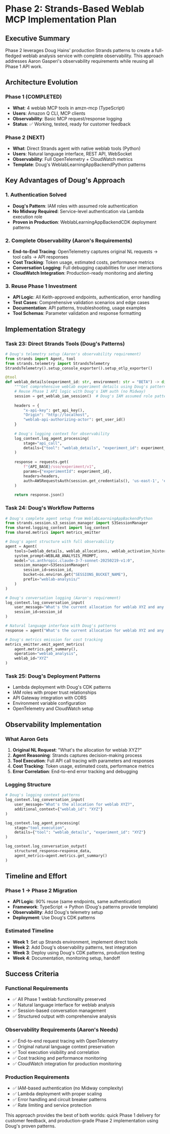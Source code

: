 # Phase 2: Strands-Based Weblab MCP Implementation Plan

## Executive Summary

Phase 2 leverages Doug Hains' production Strands patterns to create a full-fledged weblab analysis service with complete observability. This approach addresses Aaron Gasperi's observability requirements while reusing all Phase 1 API work.

## Architecture Evolution

### Phase 1 (COMPLETED)
- **What**: 4 weblab MCP tools in amzn-mcp (TypeScript)
- **Users**: Amazon Q CLI, MCP clients
- **Observability**: Basic MCP request/response logging
- **Status**: ✅ Working, tested, ready for customer feedback

### Phase 2 (NEXT)
- **What**: Direct Strands agent with native weblab tools (Python)
- **Users**: Natural language interface, REST API, WebSocket
- **Observability**: Full OpenTelemetry + CloudWatch metrics
- **Template**: Doug's WeblabLearningAppBackendPython patterns

## Key Advantages of Doug's Approach

### 1. Authentication Solved
- **Doug's Pattern**: IAM roles with assumed role authentication
- **No Midway Required**: Service-level authentication via Lambda execution role
- **Proven in Production**: WeblabLearningAppBackendCDK deployment patterns

### 2. Complete Observability (Aaron's Requirements)
- **End-to-End Tracing**: OpenTelemetry captures original NL requests → tool calls → API responses
- **Cost Tracking**: Token usage, estimated costs, performance metrics
- **Conversation Logging**: Full debugging capabilities for user interactions
- **CloudWatch Integration**: Production-ready monitoring and alerting

### 3. Reuse Phase 1 Investment
- **API Logic**: All Keith-approved endpoints, authentication, error handling
- **Test Cases**: Comprehensive validation scenarios and edge cases
- **Documentation**: API patterns, troubleshooting, usage examples
- **Tool Schemas**: Parameter validation and response formatting

## Implementation Strategy

### Task 23: Direct Strands Tools (Doug's Patterns)
```python
# Doug's telemetry setup (Aaron's observability requirement)
from strands import Agent, tool
from strands.telemetry import StrandsTelemetry
StrandsTelemetry().setup_console_exporter().setup_otlp_exporter()

@tool
def weblab_details(experiment_id: str, environment: str = "BETA") -> dict:
    """Get comprehensive weblab experiment details using Doug's patterns"""
    # Reuse Phase 1 API logic with Doug's IAM auth (no Midway)
    session = get_weblab_iam_session()  # Doug's IAM assumed role pattern
    
    headers = {
        "x-api-key": get_api_key(),
        "Origin": "http://localhost", 
        "weblab-api-authorizing-actor": get_user_id()
    }
    
    # Doug's logging context for observability
    log_context.log_agent_processing(
        stage="api_call",
        details={"tool": "weblab_details", "experiment_id": experiment_id}
    )
    
    response = requests.get(
        f"{API_BASE}/sso/experiment/v1",
        params={"experimentId": experiment_id},
        headers=headers,
        auth=AWSRequestsAuth(session.get_credentials(), 'us-east-1', 'execute-api')
    )
    
    return response.json()
```

### Task 24: Doug's Workflow Patterns
```python
# Doug's complete agent setup from WeblabLearningAppBackendPython
from strands.session.s3_session_manager import S3SessionManager
from shared.logging_context import log_context
from shared.metrics import metrics_emitter

# Doug's agent structure with full observability
agent = Agent(
    tools=[weblab_details, weblab_allocations, weblab_activation_history],
    system_prompt=WEBLAB_ANALYSIS_PROMPT,
    model="us.anthropic.claude-3-7-sonnet-20250219-v1:0",
    session_manager=S3SessionManager(
        session_id=session_id,
        bucket=os.environ.get("SESSIONS_BUCKET_NAME"),
        prefix="weblab-analysis/"
    )
)

# Doug's conversation logging (Aaron's requirement)
log_context.log_conversation_input(
    user_message="What's the current allocation for weblab XYZ and any recent changes?",
    session_id=session_id
)

# Natural language interface with Doug's patterns
response = agent("What's the current allocation for weblab XYZ and any recent changes?")

# Doug's metrics emission for cost tracking
metrics_emitter.emit_agent_metrics(
    agent.metrics.get_summary(),
    operation="weblab_analysis",
    weblab_id="XYZ"
)
```

### Task 25: Doug's Deployment Patterns
- Lambda deployment with Doug's CDK patterns
- IAM roles with proper trust relationships
- API Gateway integration with CORS
- Environment variable configuration
- OpenTelemetry and CloudWatch setup

## Observability Implementation

### What Aaron Gets
1. **Original NL Request**: "What's the allocation for weblab XYZ?"
2. **Agent Reasoning**: Strands captures decision-making process
3. **Tool Execution**: Full API call tracing with parameters and responses
4. **Cost Tracking**: Token usage, estimated costs, performance metrics
5. **Error Correlation**: End-to-end error tracking and debugging

### Logging Structure
```python
# Doug's logging context patterns
log_context.log_conversation_input(
    user_message="What's the allocation for weblab XYZ?",
    additional_context={"weblab_id": "XYZ"}
)

log_context.log_agent_processing(
    stage="tool_execution",
    details={"tool": "weblab_details", "experiment_id": "XYZ"}
)

log_context.log_conversation_output(
    structured_response=response_data,
    agent_metrics=agent.metrics.get_summary()
)
```

## Timeline and Effort

### Phase 1 → Phase 2 Migration
- **API Logic**: 90% reuse (same endpoints, same authentication)
- **Framework**: TypeScript → Python (Doug's patterns provide template)
- **Observability**: Add Doug's telemetry setup
- **Deployment**: Use Doug's CDK patterns

### Estimated Timeline
- **Week 1**: Set up Strands environment, implement direct tools
- **Week 2**: Add Doug's observability patterns, test integration
- **Week 3**: Deploy using Doug's CDK patterns, production testing
- **Week 4**: Documentation, monitoring setup, handoff

## Success Criteria

### Functional Requirements
- ✅ All Phase 1 weblab functionality preserved
- ✅ Natural language interface for weblab analysis
- ✅ Session-based conversation management
- ✅ Structured output with comprehensive analysis

### Observability Requirements (Aaron's Needs)
- ✅ End-to-end request tracing with OpenTelemetry
- ✅ Original natural language context preservation
- ✅ Tool execution visibility and correlation
- ✅ Cost tracking and performance monitoring
- ✅ CloudWatch integration for production monitoring

### Production Requirements
- ✅ IAM-based authentication (no Midway complexity)
- ✅ Lambda deployment with proper scaling
- ✅ Error handling and circuit breaker patterns
- ✅ Rate limiting and service protection

This approach provides the best of both worlds: quick Phase 1 delivery for customer feedback, and production-grade Phase 2 implementation using Doug's proven patterns.